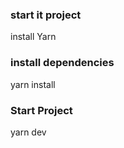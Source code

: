 ### start it project

install Yarn

### install dependencies
yarn install

### Start Project
yarn dev